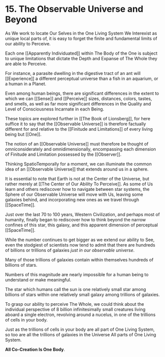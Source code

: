 # 15. The Observable Universe and Beyond

As We work to locate Our Selves in the One Living System We Interexist as unique local parts of, it is easy to forget the finite and fundamental limits of our ability to Perceive. 

Each one [[Apparently Individuated]] within The Body of the One is subject to unique limitations that dictate the Depth and Expanse of The Whole they are able to Perceive. 

For instance, a parasite dwelling in the digestive tract of an ant will [[Experience]] a different perceptual universe than a fish in an aquarium, or a human in a Planet. 

Even among human beings, there are significant differences in the extent to which we can [[Sense]] and [[Perceive]] sizes, distances, colors, tastes, and smells, as well as far more significant differences in the Quality and Level of Consciousness Incarnate in each Being.  

These topics are explored further in [[The Book of Lionsberg]], for here suffice it to say that the [[Observable Universe]] is therefore factually different for and relative to the [[Finitude and Limitations]] of every living being but [[One]]. 

The notion of an [[Observable Universe]] must therefore be thought of omniconsiderately and omnidimensionally, encompassing each dimension of Finitude and Limitation possessed by the [[Observer]].  

Thinking SpatioTemporally for a moment, we can illuminate the common idea of an [[Observable Universe]] that extends around us in a sphere. 

It is essential to note that Earth is not at the Center of the Universe, but rather merely at [[The Center of Our Ability To Perceive]]. As some of Us learn and others rediscover how to navigate between star systems, the Sphere of our Observable Universe will move with Us, leaving some galaxies behind, and incorporating new ones as we travel through [[SpaceTime]]. 

Just over the last 70 to 100 years, Western Civilization, and perhaps most of humanity, finally began to rediscover how to think beyond the narrow confines of this star, this galaxy, and this apparent dimension of perceptual [[SpaceTime]]. 

While the number continues to get bigger as we extend our ability to See, even the stodgiest of scientists now tend to admit that there are hundreds of billions or trillions of galaxies *just in our observable universe*. 

Many of those trillions of galaxies contain within themselves hundreds of billions of stars. 

Numbers of this magnitude are nearly impossible for a human being to understand or make meaningful. 

The star which humans call the sun is one relatively small star among billions of stars within one relatively small galaxy among trillions of galaxies. 

To grasp our ability to perceive The Whole, we could think about the individual perspective of 8 billion infinitesimally small creatures living aboard a single electron, revolving around a nucelus, in one of the trillions of cells in your body. 

Just as the trillions of cells in your body are all part of One Living System, so too are all the trillions of galaxies in the Universe All parts of One Living System. 

**All Co-Creation Is One Body**. 
